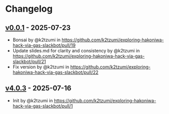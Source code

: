 # Changelog

## [v0.0.1](https://github.com/k2tzumi/exploring-hakoniwa-hack-via-gas-slackbot/compare/v4.0.3...v0.0.1) - 2025-07-23
- Bonsai by @k2tzumi in https://github.com/k2tzumi/exploring-hakoniwa-hack-via-gas-slackbot/pull/19
- Update slides.md for clarity and consistency by @k2tzumi in https://github.com/k2tzumi/exploring-hakoniwa-hack-via-gas-slackbot/pull/21
- Fix version by @k2tzumi in https://github.com/k2tzumi/exploring-hakoniwa-hack-via-gas-slackbot/pull/22

## [v4.0.3](https://github.com/k2tzumi/exploring-hakoniwa-hack-via-gas-slackbot/commits/v4.0.3) - 2025-07-16
- Init by @k2tzumi in https://github.com/k2tzumi/exploring-hakoniwa-hack-via-gas-slackbot/pull/1
